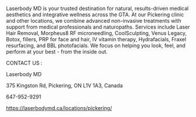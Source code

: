 Laserbody MD is your trusted destination for natural, results-driven medical aesthetics and integrative wellness across the GTA. At our Pickering clinic and other locations, we combine advanced non-invasive treatments with support from medical professionals and naturopaths. Services include Laser Hair Removal, Morpheus8 RF microneedling, CoolSculpting, Venus Legacy, Botox, fillers, PRP for face and hair, IV vitamin therapy, Hydrafacials, Fraxel resurfacing, and BBL photofacials. We focus on helping you look, feel, and perform at your best - from the inside out.

CONTACT US : 

Laserbody MD

375 Kingston Rd, Pickering, ON L1V 1A3, Canada

647-952-9291

https://laserbodymd.ca/locations/pickering/
